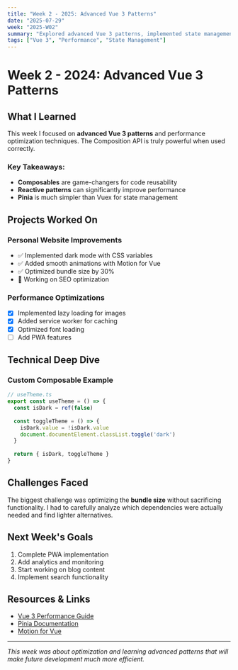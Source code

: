 ```yaml
---
title: "Week 2 - 2025: Advanced Vue 3 Patterns"
date: "2025-07-29"
week: "2025-W02"
summary: "Explored advanced Vue 3 patterns, implemented state management, and improved website performance"
tags: ["Vue 3", "Performance", "State Management"]
---
```


# Week 2 - 2024: Advanced Vue 3 Patterns

## What I Learned

This week I focused on **advanced Vue 3 patterns** and performance optimization techniques. The Composition API is truly powerful when used correctly.

### Key Takeaways:
- **Composables** are game-changers for code reusability
- **Reactive patterns** can significantly improve performance
- **Pinia** is much simpler than Vuex for state management

## Projects Worked On

### Personal Website Improvements
- ✅ Implemented dark mode with CSS variables
- ✅ Added smooth animations with Motion for Vue
- ✅ Optimized bundle size by 30%
- 🔄 Working on SEO optimization

### Performance Optimizations
- [x] Implemented lazy loading for images
- [x] Added service worker for caching
- [x] Optimized font loading
- [ ] Add PWA features

## Technical Deep Dive

### Custom Composable Example
```typescript
// useTheme.ts
export const useTheme = () => {
  const isDark = ref(false)
  
  const toggleTheme = () => {
    isDark.value = !isDark.value
    document.documentElement.classList.toggle('dark')
  }
  
  return { isDark, toggleTheme }
}
```

## Challenges Faced

The biggest challenge was optimizing the **bundle size** without sacrificing functionality. I had to carefully analyze which dependencies were actually needed and find lighter alternatives.

## Next Week's Goals

1. Complete PWA implementation
2. Add analytics and monitoring
3. Start working on blog content
4. Implement search functionality

## Resources & Links

- [Vue 3 Performance Guide](https://vuejs.org/guide/best-practices/performance.html)
- [Pinia Documentation](https://pinia.vuejs.org/)
- [Motion for Vue](https://motion.dev/vue)

---

*This week was about optimization and learning advanced patterns that will make future development much more efficient.* 
